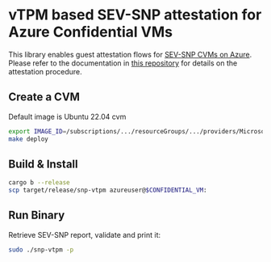 # vTPM based SEV-SNP attestation for Azure Confidential VMs

This library enables guest attestation flows for [SEV-SNP CVMs on Azure](https://learn.microsoft.com/en-us/azure/confidential-computing/confidential-vm-overview). Please refer to the documentation in [this repository](https://github.com/Azure/confidential-computing-cvm-guest-attestation) for details on the attestation procedure.

## Create a CVM

Default image is Ubuntu 22.04 cvm

```bash
export IMAGE_ID=/subscriptions/.../resourceGroups/.../providers/Microsoft.Compute/galleries/.../images/.../versions/1.0.0
make deploy
```

## Build & Install

```bash
cargo b --release
scp target/release/snp-vtpm azureuser@$CONFIDENTIAL_VM:
```

## Run Binary

Retrieve SEV-SNP report, validate and print it:

```bash
sudo ./snp-vtpm -p
```
